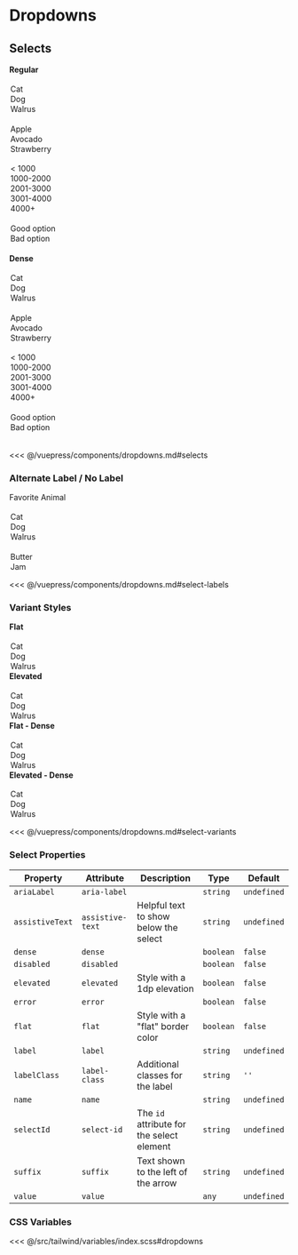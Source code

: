 # Dropdowns

## Selects

<!-- #region selects -->
  <section class="mds">
    <div class="grid lg:grid-cols-2 gap-36 mt-20">
      <div>
        <strong>Regular</strong>
        <div class="my-20">
          <mx-select
            label="Favorite Animal"
            :value="animal"
            @input="animal = $event.target.value"
          >
            <option></option>
            <option>Cat</option>
            <option>Dog</option>
            <option>Walrus</option>
          </mx-select>
        </div>
        <div class="my-20">
          <mx-select
            label="Favorite Fruit"
            :value="fruit"
            assistive-text="Yes, avocados are fruits."
            @input="fruit = $event.target.value"
          >
            <option></option>
            <option>Apple</option>
            <option>Avocado</option>
            <option>Strawberry</option>
          </mx-select>
        </div>
        <div class="my-20">
          <mx-select
            label="Size of Home"
            :value="size"
            suffix="SQFT"
            @input="size = $event.target.value"
          >
            <option></option>
            <option>&lt; 1000</option>
            <option>1000-2000</option>
            <option>2001-3000</option>
            <option>3001-4000</option>
            <option>4000+</option>
          </mx-select>
        </div>
        <div class="my-20">
          <mx-select
            label="Select with Error"
            :value="goodOrBad"
            :error="goodOrBad === 'bad'"
            assistive-text="Do not pick the bad option."
            @input="goodOrBad = $event.target.value"
          >
            <option></option>
            <option value="good">Good option</option>
            <option value="bad">Bad option</option>
          </mx-select>
        </div>
        <div class="my-20">
          <mx-select label="Disabled Select" disabled>
            <option></option>
          </mx-select>
        </div>
      </div>
      <div>
        <strong>Dense</strong>
        <div class="my-20">
          <mx-select
            label="Favorite Animal"
            :value="animal"
            @input="animal = $event.target.value"
            dense
          >
            <option></option>
            <option>Cat</option>
            <option>Dog</option>
            <option>Walrus</option>
          </mx-select>
        </div>
        <div class="my-20">
          <mx-select
            label="Favorite Fruit"
            :value="fruit"
            assistive-text="Yes, avocados are fruits."
            dense
            @input="fruit = $event.target.value"
          >
            <option></option>
            <option>Apple</option>
            <option>Avocado</option>
            <option>Strawberry</option>
          </mx-select>
        </div>
        <div class="my-20">
          <mx-select
            label="Size of Home"
            :value="size"
            suffix="SQFT"
            dense
            @input="size = $event.target.value"
          >
            <option></option>
            <option>&lt; 1000</option>
            <option>1000-2000</option>
            <option>2001-3000</option>
            <option>3001-4000</option>
            <option>4000+</option>
          </mx-select>
        </div>
        <div class="my-20">
          <mx-select
            label="Select with Error"
            :value="goodOrBad"
            :error="goodOrBad === 'bad'"
            assistive-text="Do not pick the bad option."
            dense
            @input="goodOrBad = $event.target.value"
          >
            <option></option>
            <option value="good">Good option</option>
            <option value="bad">Bad option</option>
          </mx-select>
        </div>
        <div class="my-20">
          <mx-select label="Disabled Select" disabled dense>
            <option></option>
          </mx-select>
        </div>
      </div>
    </div>
  </section>
  <!-- #endregion selects -->

<<< @/vuepress/components/dropdowns.md#selects

### Alternate Label / No Label

<!-- #region select-labels -->
<section class="mds">
  <div>
    <div class="my-20 w-192">
      <label for="favorite-animal" class="block text-sm mb-4 font-semibold tracking-0-4">
        Favorite Animal
      </label>
      <mx-select
        id="favorite-animal"
        :value="animal"
        elevated
        @input="animal = $event.target.value"
      >
        <option></option>
        <option>Cat</option>
        <option>Dog</option>
        <option>Walrus</option>
      </mx-select>
    </div>
  </div>
  <div>
    <div class="my-20 w-320">
      <mx-select aria-label="Toast condiment" assistive-text="This select only has an aria-label attribute.">
        <option></option>
        <option>Butter</option>
        <option>Jam</option>
      </mx-select>
    </div>
  </div>
</section>
<!-- #endregion select-labels -->

<<< @/vuepress/components/dropdowns.md#select-labels

### Variant Styles

<!-- #region select-variants -->
<section class="mds">
  <div class="grid lg:grid-cols-2 gap-36 mt-20">
    <div>
      <strong>Flat</strong>
      <div class="mt-20 mb-40">
        <mx-select
          label="Favorite Animal"
          :value="animal"
          flat
          @input="animal = $event.target.value"
        >
          <option></option>
          <option>Cat</option>
          <option>Dog</option>
          <option>Walrus</option>
        </mx-select>
      </div>
      <strong>Elevated</strong>
      <div class="my-20">
        <mx-select
          label="Favorite Animal"
          :value="animal"
          elevated
          @input="animal = $event.target.value"
        >
          <option></option>
          <option>Cat</option>
          <option>Dog</option>
          <option>Walrus</option>
        </mx-select>
      </div>
    </div>
    <div>
      <strong>Flat - Dense</strong>
      <div class="mt-20 mb-40">
        <mx-select
          label="Favorite Animal"
          :value="animal"
          flat
          dense
          @input="animal = $event.target.value"
        >
          <option></option>
          <option>Cat</option>
          <option>Dog</option>
          <option>Walrus</option>
        </mx-select>
      </div>
      <strong>Elevated - Dense</strong>
      <div class="my-20">
        <mx-select
          label="Favorite Animal"
          :value="animal"
          elevated
          dense
          @input="animal = $event.target.value"
        >
          <option></option>
          <option>Cat</option>
          <option>Dog</option>
          <option>Walrus</option>
        </mx-select>
      </div>
    </div>
  </div>
</section>
<!-- #endregion select-variants -->

<<< @/vuepress/components/dropdowns.md#select-variants

### Select Properties

| Property        | Attribute        | Description                               | Type      | Default     |
| --------------- | ---------------- | ----------------------------------------- | --------- | ----------- |
| `ariaLabel`     | `aria-label`     |                                           | `string`  | `undefined` |
| `assistiveText` | `assistive-text` | Helpful text to show below the select     | `string`  | `undefined` |
| `dense`         | `dense`          |                                           | `boolean` | `false`     |
| `disabled`      | `disabled`       |                                           | `boolean` | `false`     |
| `elevated`      | `elevated`       | Style with a 1dp elevation                | `boolean` | `false`     |
| `error`         | `error`          |                                           | `boolean` | `false`     |
| `flat`          | `flat`           | Style with a "flat" border color          | `boolean` | `false`     |
| `label`         | `label`          |                                           | `string`  | `undefined` |
| `labelClass`    | `label-class`    | Additional classes for the label          | `string`  | `''`        |
| `name`          | `name`           |                                           | `string`  | `undefined` |
| `selectId`      | `select-id`      | The `id` attribute for the select element | `string`  | `undefined` |
| `suffix`        | `suffix`         | Text shown to the left of the arrow       | `string`  | `undefined` |
| `value`         | `value`          |                                           | `any`     | `undefined` |

### CSS Variables

<<< @/src/tailwind/variables/index.scss#dropdowns

<script>
export default {
  data() {
    return {
      animal: '',
      fruit: '',
      size: '',
      goodOrBad: 'bad',
    }
  }
}
</script>

